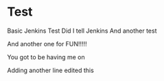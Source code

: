 # Test
Basic Jenkins Test
Did I tell Jenkins
And another test

And another one for FUN!!!!!

You got to be having me on

Adding another line edited this
